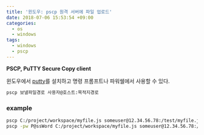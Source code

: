 ```yaml
---
title: '윈도우: pscp 원격 서버에 파일 업로드'
date: 2018-07-06 15:53:54 +09:00
categories:
  - os
  - windows
tags:
  - windows
  - pscp
---
```


**PSCP, PuTTY Secure Copy client**

윈도우에서 [putty](https://putty.org)를 설치하고 명령 프롬프트나 파워쉘에서 사용할 수 있다.
```bash
pscp 보낼파일경로 사용자@호스트:목적지경로
```

### example
```bash
pscp C:/project/workspace/myfile.js someuser@12.34.56.78:/test/myfile.js # 비밀번호 별도 입력
pscp -pw P@ssWord C:/project/workspace/myfile.js someuser@12.34.56.78:/test/myfile.js # 비밀번호도 같이
```
